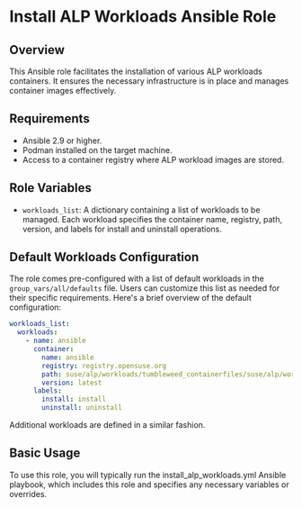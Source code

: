 # Install ALP Workloads Ansible Role

## Overview

This Ansible role facilitates the installation of various ALP workloads containers. It ensures the necessary infrastructure is in place and manages container images effectively.

## Requirements

- Ansible 2.9 or higher.
- Podman installed on the target machine.
- Access to a container registry where ALP workload images are stored.

## Role Variables

- `workloads_list`: A dictionary containing a list of workloads to be managed. Each workload specifies the container name, registry, path, version, and labels for install and uninstall operations.

## Default Workloads Configuration

The role comes pre-configured with a list of default workloads in the `group_vars/all/defaults` file. Users can customize this list as needed for their specific requirements. Here's a brief overview of the default configuration:

```yaml
workloads_list:
  workloads:
    - name: ansible
      container:
        name: ansible
        registry: registry.opensuse.org
        path: suse/alp/workloads/tumbleweed_containerfiles/suse/alp/workloads
        version: latest
      labels:
        install: install
        uninstall: uninstall
```
Additional workloads are defined in a similar fashion.

## Basic Usage

To use this role, you will typically run the install_alp_workloads.yml Ansible playbook, which includes this role and specifies any necessary variables or overrides.
